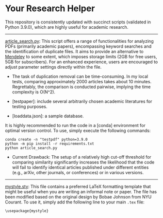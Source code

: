 # Your Research Helper

This repository is consistently updated with succinct scripts (validated in Python 3.9.0), which are highly useful for academic research.

****

[article_search.py](https://github.com/StevenZhang0116/res-helper/blob/main/article_search.py): This script offers a range of functionalities for analyzing PDFs (primarily academic papers), encompassing keyword searches and the identification of duplicate files. It aims to provide an alternative to [Mendeley](https://www.mendeley.com/) to some extent, which imposes storage limits (2GB for free users, 5GB for subscribers). For an enhanced experience, users are encouraged to adjust parameter settings directly within the file.

* The task of duplication removal can be time-consuming. In my local tests, comparing approximately 2000 articles takes about 10 minutes. Regrettably, the comparison is conducted pairwise, implying the time complexity is O(N^2).

* [testpaper]: include several arbitrarily chosen academic literatures for testing purposes.

* [loaddata.json]: a sample database.

It is highly recommended to run the code in a [conda] environment for optimal version control. To use, simply execute the following commands:
```
conda create -n "testpdf" python=3.9.0
python -m pip install -r requirements.txt
python article_search.py
```
* Current Drawback: The setup of a relatively high cut-off threshold for comparing similarity significantly increases the likelihood that the code will fail to identify identical articles published under different entities (e.g., arXiv, other journals, or conferences) or in various versions.

****
[mystyle.sty](https://github.com/StevenZhang0116/res-helper/blob/main/mystyle.sty): This file contains a preferred LaTeX formatting template that might be useful when you are writing an informal note or paper. The file has been modified based on the original design by Bobae Johnson from NYU Courant. To use it, simply add the following line to your main `.tex` file:
```
\usepackage{mystyle}
```